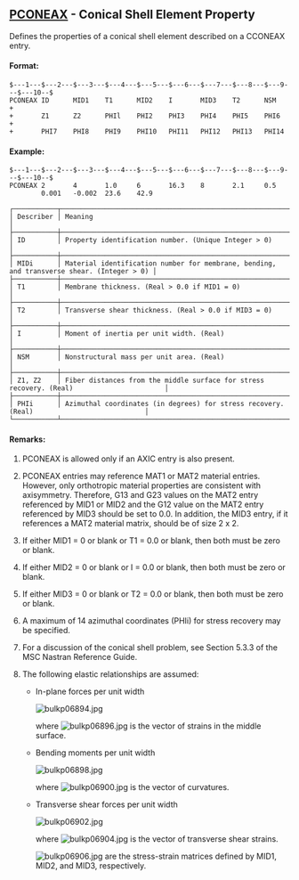 ## [PCONEAX](https://help.hexagonmi.com/bundle/MSC_Nastran_2022.4/page/Nastran_Combined_Book/qrg/bulkp/TOC.PCONEAX.xhtml) - Conical Shell Element Property

Defines the properties of a conical shell element described on a CCONEAX entry.

#### Format:

```nastran
$---1---$---2---$---3---$---4---$---5---$---6---$---7---$---8---$---9---$---10--$
PCONEAX ID      MID1    T1      MID2    I       MID3    T2      NSM     +       
+       Z1      Z2      PHIl    PHI2    PHI3    PHI4    PHI5    PHI6    +       
+       PHI7    PHI8    PHI9    PHI10   PHI11   PHI12   PHI13   PHI14           
```

#### Example:

```nastran
$---1---$---2---$---3---$---4---$---5---$---6---$---7---$---8---$---9---$---10--$
PCONEAX 2       4       1.0     6       16.3    8       2.1     0.5             
        0.001   -0.002  23.6    42.9                                            
```

```text
┌───────────┬───────────────────────────────────────────────────────────────────────────────────────────┐
│ Describer │ Meaning                                                                                   │
├───────────┼───────────────────────────────────────────────────────────────────────────────────────────┤
│ ID        │ Property identification number. (Unique Integer > 0)                                      │
├───────────┼───────────────────────────────────────────────────────────────────────────────────────────┤
│ MIDi      │ Material identification number for membrane, bending, and transverse shear. (Integer > 0) │
├───────────┼───────────────────────────────────────────────────────────────────────────────────────────┤
│ T1        │ Membrane thickness. (Real > 0.0 if MID1 = 0)                                              │
├───────────┼───────────────────────────────────────────────────────────────────────────────────────────┤
│ T2        │ Transverse shear thickness. (Real > 0.0 if MID3 = 0)                                      │
├───────────┼───────────────────────────────────────────────────────────────────────────────────────────┤
│ I         │ Moment of inertia per unit width. (Real)                                                  │
├───────────┼───────────────────────────────────────────────────────────────────────────────────────────┤
│ NSM       │ Nonstructural mass per unit area. (Real)                                                  │
├───────────┼───────────────────────────────────────────────────────────────────────────────────────────┤
│ Z1, Z2    │ Fiber distances from the middle surface for stress recovery. (Real)                       │
├───────────┼───────────────────────────────────────────────────────────────────────────────────────────┤
│ PHIi      │ Azimuthal coordinates (in degrees) for stress recovery. (Real)                            │
└───────────┴───────────────────────────────────────────────────────────────────────────────────────────┘
```

#### Remarks:

1. PCONEAX is allowed only if an AXIC entry is also present.
2. PCONEAX entries may reference MAT1 or MAT2 material entries. However, only orthotropic material properties are consistent with axisymmetry. Therefore, G13 and G23 values on the MAT2 entry referenced by MID1 or MID2 and the G12 value on the MAT2 entry referenced by MID3 should be set to 0.0. In addition, the MID3 entry, if it references a MAT2 material matrix, should be of size 2 x 2.
3. If either MID1 = 0 or blank or T1 = 0.0 or blank, then both must be zero or blank.
4. If either MID2 = 0 or blank or I = 0.0 or blank, then both must be zero or blank.
5. If either MID3 = 0 or blank or T2 = 0.0 or blank, then both must be zero or blank.
6. A maximum of 14 azimuthal coordinates (PHIi) for stress recovery may be specified.
7. For a discussion of the conical shell problem, see Section 5.3.3 of the  MSC Nastran Reference Guide.
8. The following elastic relationships are assumed:

    - In-plane forces per unit width

       ![bulkp06894.jpg](https://help-be.hexagonmi.com/bundle/MSC_Nastran_2022.4/page/Nastran_Combined_Book/qrg/bulkp/../../../assets/bulkp06894.jpg?_LANG=enus)

       where  ![bulkp06896.jpg](https://help-be.hexagonmi.com/bundle/MSC_Nastran_2022.4/page/Nastran_Combined_Book/qrg/bulkp/../../../assets/bulkp06896.jpg?_LANG=enus)  is the vector of strains in the middle surface.

    - Bending moments per unit width

       ![bulkp06898.jpg](https://help-be.hexagonmi.com/bundle/MSC_Nastran_2022.4/page/Nastran_Combined_Book/qrg/bulkp/../../../assets/bulkp06898.jpg?_LANG=enus)  

       where  ![bulkp06900.jpg](https://help-be.hexagonmi.com/bundle/MSC_Nastran_2022.4/page/Nastran_Combined_Book/qrg/bulkp/../../../assets/bulkp06900.jpg?_LANG=enus)  is the vector of curvatures.

    - Transverse shear forces per unit width

       ![bulkp06902.jpg](https://help-be.hexagonmi.com/bundle/MSC_Nastran_2022.4/page/Nastran_Combined_Book/qrg/bulkp/../../../assets/bulkp06902.jpg?_LANG=enus)  
  
       where  ![bulkp06904.jpg](https://help-be.hexagonmi.com/bundle/MSC_Nastran_2022.4/page/Nastran_Combined_Book/qrg/bulkp/../../../assets/bulkp06904.jpg?_LANG=enus)  is the vector of transverse shear strains.
  
       ![bulkp06906.jpg](https://help-be.hexagonmi.com/bundle/MSC_Nastran_2022.4/page/Nastran_Combined_Book/qrg/bulkp/../../../assets/bulkp06906.jpg?_LANG=enus)  are the stress-strain matrices defined by MID1, MID2, and MID3, respectively.
  